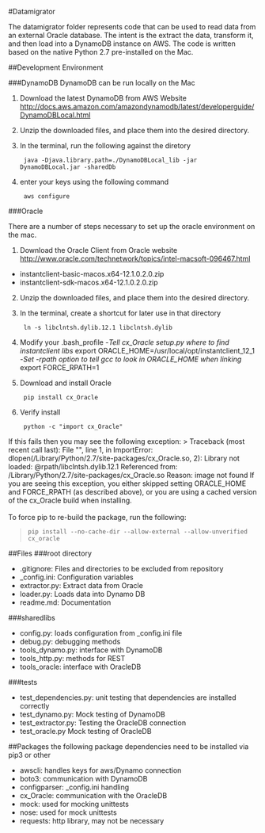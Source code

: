 #Datamigrator

The datamigrator folder represents code that can be used to read data from an external Oracle database.
The intent is the extract the data, transform it, and then load into a DynamoDB instance on AWS.  The code is written based on the native 
Python 2.7 pre-installed on the Mac.

##Development Environment

###DynamoDB
DynamoDB can be run locally on the Mac
1. Download the latest DynamoDB from AWS Website http://docs.aws.amazon.com/amazondynamodb/latest/developerguide/DynamoDBLocal.html

2. Unzip the downloaded files, and place them into the desired directory.

3. In the terminal, run the following against the diretory<br>

        java -Djava.library.path=./DynamoDBLocal_lib -jar DynamoDBLocal.jar -sharedDb
        
4. enter your keys using the following command
        
        aws configure

###Oracle

There are a number of steps necessary to set up the oracle environment on the mac.
1. Download the Oracle Client from Oracle website http://www.oracle.com/technetwork/topics/intel-macsoft-096467.html
- instantclient-basic-macos.x64-12.1.0.2.0.zip
- instantclient-sdk-macos.x64-12.1.0.2.0.zip

2. Unzip the downloaded files, and place them into the desired directory.

3. In the terminal, create a shortcut for later use in that directory<br>
        
        ln -s libclntsh.dylib.12.1 libclntsh.dylib

3. Modify your .bash_profile
-*Tell cx_Oracle setup.py where to find instantclient libs*
export ORACLE_HOME=/usr/local/opt/instantclient_12_1
-*Set -rpath option to tell gcc to look in ORACLE_HOME when linking*
export FORCE_RPATH=1

4. Download and install Oracle<br>

        pip install cx_Oracle

5. Verify install

        python -c "import cx_Oracle"
    
If this fails then you may see the following exception:
    >  Traceback (most recent call last):
  File "<string>", line 1, in <module>
  ImportError: dlopen(/Library/Python/2.7/site-packages/cx_Oracle.so, 2): Library not loaded: @rpath/libclntsh.dylib.12.1
  Referenced from: /Library/Python/2.7/site-packages/cx_Oracle.so
  Reason: image not found
  If you are seeing this exception, you either skipped 
  setting ORACLE_HOME and FORCE_RPATH (as described above), 
  or you are using a cached version of the cx_Oracle build 
  when installing. <br><br>
  To force pip to re-build the package, run the following:
  >     pip install --no-cache-dir --allow-external --allow-unverified cx_oracle
  

##Files
###root directory
- .gitignore: Files and directories to be excluded from repository
- _config.ini: Configuration variables
- extractor.py: Extract data from Oracle
- loader.py: Loads data into Dynamo DB
- readme.md: Documentation

###sharedlibs
- config.py: loads configuration from _config.ini file
- debug.py: debugging methods
- tools_dynamo.py: interface with DynamoDB
- tools_http.py: methods for REST
- tools_oracle: interface with OracleDB

###tests
- test_dependencies.py: unit testing that dependencies are installed correctly
- test_dynamo.py: Mock testing of DynamoDB 
- test_extractor.py: Testing the OracleDB connection
- test_oracle.py Mock testing of OracleDB

##Packages
the following package dependencies need to be installed via pip3 or other
- awscli: handles keys for aws/Dynamo connection
- boto3: communication with DynamoDB
- configparser: _config.ini handling
- cx_Oracle: communication with the OracleDB
- mock: used for mocking unittests
- nose: used for mock unittests
- requests: http library, may not be necessary
